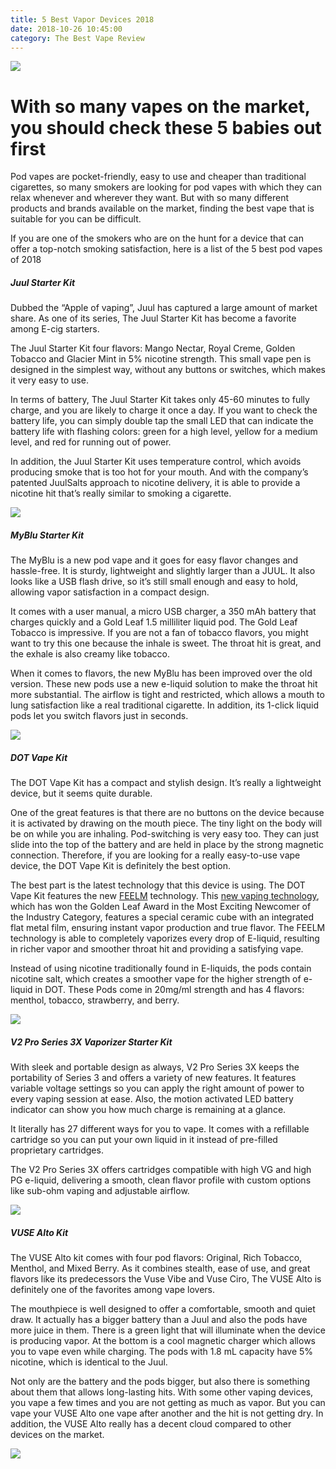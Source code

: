 ```yaml
---
title: 5 Best Vapor Devices 2018
date: 2018-10-26 10:45:00
category: The Best Vape Review
---
```


![](/images/112.jpg)

# With so many vapes on the market, you should check these 5 babies out first


Pod vapes are pocket-friendly, easy to use and cheaper than traditional cigarettes, so many smokers are looking for pod vapes with which they can relax whenever and wherever they want. But with so many different products and brands available on the market, finding the best vape that is suitable for you can be difficult. 

If you are one of the smokers who are on the hunt for a device that can offer a top-notch smoking satisfaction, here is a list of the 5 best pod vapes of 2018


##### Juul Starter Kit

Dubbed the “Apple of vaping”, Juul has captured a large amount of market share. As one of its series, The Juul Starter Kit has become a favorite among E-cig starters. 

The Juul Starter Kit four flavors: Mango Nectar, Royal Creme, Golden Tobacco and Glacier Mint in 5% nicotine strength. This small vape pen is designed in the simplest way, without any buttons or switches, which makes it very easy to use. 

In terms of battery, The Juul Starter Kit takes only 45-60 minutes to fully charge, and you are likely to charge it once a day. If you want to check the battery life, you can simply double tap the small LED that can indicate the battery life with flashing colors: green for a high level, yellow for a medium level, and red for running out of power.

In addition, the Juul Starter Kit uses temperature control, which avoids producing smoke that is too hot for your mouth. And with the company’s patented JuulSalts approach to nicotine delivery, it is able to provide a nicotine hit that’s really similar to smoking a cigarette.

![](/images/111.jpg)


##### MyBlu Starter Kit

The MyBlu is a new pod vape and it goes for easy flavor changes and hassle-free. It is sturdy, lightweight and slightly larger than a JUUL. It also looks like a USB flash drive, so it’s still small enough and easy to hold, allowing vapor satisfaction in a compact design.

It comes with a user manual, a micro USB charger, a 350 mAh battery that charges quickly and a Gold Leaf 1.5 milliliter liquid pod. The Gold Leaf Tobacco is impressive. If you are not a fan of tobacco flavors, you might want to try this one because the inhale is sweet. The throat hit is great, and the exhale is also creamy like tobacco.

When it comes to flavors, the new MyBlu has been improved over the old version. These new pods use a new e-liquid solution to make the throat hit more substantial. The airflow is tight and restricted, which allows a mouth to lung satisfaction like a real traditional cigarette. In addition, its 1-click liquid pods let you switch flavors just in seconds.

![](/images/112.jpg)


##### DOT Vape Kit

The DOT Vape Kit has a compact and stylish design. It’s really a lightweight device, but it seems quite durable. 

One of the great features is that there are no buttons on the device because it is activated by drawing on the mouth piece. The tiny light on the body will be on while you are inhaling. Pod-switching is very easy too. They can just slide into the top of the battery and are held in place by the strong magnetic connection. Therefore, if you are looking for a really easy-to-use vape device, the DOT Vape Kit is definitely the best option. 

The best part is the latest technology that this device is using. The DOT Vape Kit features the new [FEELM](http://www.feelmtech.com/) technology. This [new vaping technology](http://www.feelmtech.com/), which has won the Golden Leaf Award in the Most Exciting Newcomer of the Industry Category, features a special ceramic cube with an integrated flat metal film, ensuring instant vapor production and true flavor. The FEELM technology is able to completely vaporizes every drop of E-liquid, resulting in richer vapor and smoother throat hit and providing a satisfying vape.

Instead of using nicotine traditionally found in E-liquids, the pods contain nicotine salt, which creates a smoother vape for the higher strength of e-liquid in DOT. These Pods come in 20mg/ml strength and has 4 flavors: menthol, tobacco, strawberry, and berry.

![](/images/113.jpg)


##### V2 Pro Series 3X Vaporizer Starter Kit

With sleek and portable design as always, V2 Pro Series 3X keeps the portability of Series 3 and offers a variety of new features. It features variable voltage settings so you can apply the right amount of power to every vaping session at ease. Also, the motion activated LED battery indicator can show you how much charge is remaining at a glance.

It literally has 27 different ways for you to vape. It comes with a refillable cartridge so you can put your own liquid in it instead of pre-filled proprietary cartridges. 

The V2 Pro Series 3X offers cartridges compatible with high VG and high PG e-liquid, delivering a smooth, clean flavor profile with custom options like sub-ohm vaping and adjustable airflow.

![](/images/114.jpg)


##### VUSE Alto Kit

The VUSE Alto kit comes with four pod flavors: Original, Rich Tobacco, Menthol, and Mixed Berry. As it combines stealth, ease of use, and great flavors like its predecessors the Vuse Vibe and Vuse Ciro, The VUSE Alto is definitely one of the favorites among vape lovers.  

The mouthpiece is well designed to offer a comfortable, smooth and quiet draw. It actually has a bigger battery than a Juul and also the pods have more juice in them. There is a green light that will illuminate when the device is producing vapor. At the bottom is a cool magnetic charger which allows you to vape even while charging. The pods with 1.8 mL capacity have 5% nicotine, which is identical to the Juul. 

Not only are the battery and the pods bigger, but also there is something about them that allows long-lasting hits. With some other vaping devices, you vape a few times and you are not getting as much as vapor. But you can vape your VUSE Alto one vape after another and the hit is not getting dry. In addition, the VUSE Alto really has a decent cloud compared to other devices on the market.

![](/images/115.jpg)
